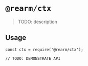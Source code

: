 # `@rearm/ctx`

> TODO: description

## Usage

```
const ctx = require('@rearm/ctx');

// TODO: DEMONSTRATE API
```
